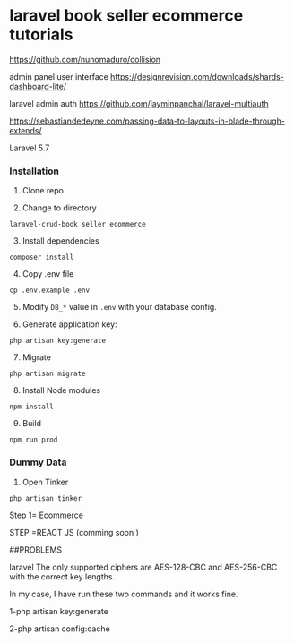 # laravel book seller ecommerce tutorials


https://github.com/nunomaduro/collision

admin panel user interface
https://designrevision.com/downloads/shards-dashboard-lite/

laravel admin auth 
https://github.com/jayminpanchal/laravel-multiauth


https://sebastiandedeyne.com/passing-data-to-layouts-in-blade-through-extends/


Laravel 5.7 



### Installation

1. Clone repo

2. Change to directory

````
laravel-crud-book seller ecommerce 
````   

3. Install dependencies

````
composer install
````

4. Copy .env file

```
cp .env.example .env
```

5. Modify `DB_*` value in `.env` with your database config.

6. Generate application key:

````
php artisan key:generate
````

7. Migrate
````
php artisan migrate
````

8. Install Node modules
````
npm install
````

9. Build

````
npm run prod
````

### Dummy Data

1. Open Tinker

````
php artisan tinker
````


Step 1= Ecommerce 


STEP =REACT JS (comming soon )


##PROBLEMS 

laravel The only supported ciphers are AES-128-CBC and AES-256-CBC with the correct key lengths.

In my case, I have run these two commands and it works fine.

1-php artisan key:generate

2-php artisan config:cache

